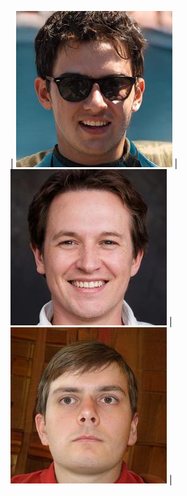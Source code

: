| <img src="https://github.com/human-centered-ai-lab/PERSONAS/blob/main/Resources/Faces/AllFacesLowRes/09760.jpg" width="250" title="hover text"> | <img src="https://github.com/human-centered-ai-lab/PERSONAS/blob/main/Resources/Faces/AllFacesLowRes/09767.jpg" width="250" title="hover text"> | <img src="https://github.com/human-centered-ai-lab/PERSONAS/blob/main/Resources/Faces/AllFacesLowRes/09776.jpg" width="250" title="hover text"> |
